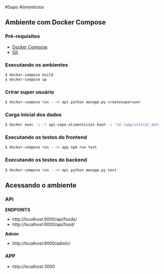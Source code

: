 #Sapo Alimentícios

## Ambiente com Docker Compose

### Pré-requisitos

-   [Docker Compose](http://https://docs.docker.com/compose/install/ "Install Docker Compose")
-   [Git](https://git-scm.com/book/en/v2/Getting-Started-Installing-Git "Git")

### Executando os ambientes

```sh
$ docker-compose build
$ docker-compose up
```

### Crirar super usuário

```sh
$ docker-compose run --rm api python manage.py createsuperuser
```

### Carga inicial dos dados

```sh
$ docker exec -i -t api-sapo-alimenticios bash -c "cd /app/initial_data && python initial_data_import.py"
```

### Executando os testes do frontend

```sh
$ docker-compose run --rm app npm run test
```

### Executando os testes do backend

```sh
$ docker-compose run --rm api python manage.py test
```

## Acessando o ambiente

### API

**ENDPOINTS**

-   http://localhost:9000/api/foods/
-   http://localhost:9000/api/food/

**Admin**

-   http://localhost:9000/admin/

### APP

-   http://localhost:3000

